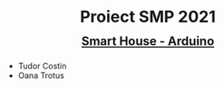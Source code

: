 <center>
<div style="line-height:1px; margin-bottom:30px;">
<h1 style="text-align:center; font-weight:bold;">Proiect SMP 2021</h1></center>

<h2 style="text-align:center; text-decoration: underline;">Smart House - Arduino </h2>
</div>

### 
 - Tudor Costin
 - Oana Trotus
